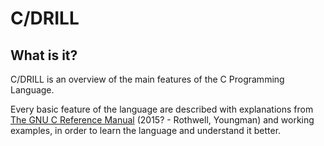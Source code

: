 # C/DRILL

## What is it?

C/DRILL is an overview of the main features of the C Programming Language. 

Every basic feature of the language are described with explanations from [The 
GNU C Reference Manual](
https://www.gnu.org/software/gnu-c-manual/gnu-c-manual.pdf) (2015? - Rothwell, 
Youngman) and working examples, in order to learn the language and understand 
it better.